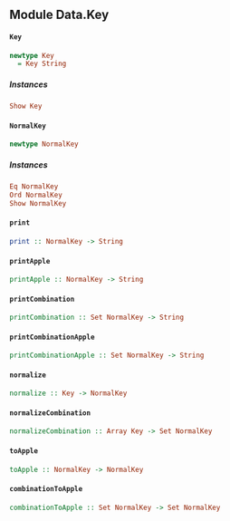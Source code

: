 ## Module Data.Key

#### `Key`

``` purescript
newtype Key
  = Key String
```

##### Instances
``` purescript
Show Key
```

#### `NormalKey`

``` purescript
newtype NormalKey
```

##### Instances
``` purescript
Eq NormalKey
Ord NormalKey
Show NormalKey
```

#### `print`

``` purescript
print :: NormalKey -> String
```

#### `printApple`

``` purescript
printApple :: NormalKey -> String
```

#### `printCombination`

``` purescript
printCombination :: Set NormalKey -> String
```

#### `printCombinationApple`

``` purescript
printCombinationApple :: Set NormalKey -> String
```

#### `normalize`

``` purescript
normalize :: Key -> NormalKey
```

#### `normalizeCombination`

``` purescript
normalizeCombination :: Array Key -> Set NormalKey
```

#### `toApple`

``` purescript
toApple :: NormalKey -> NormalKey
```

#### `combinationToApple`

``` purescript
combinationToApple :: Set NormalKey -> Set NormalKey
```


